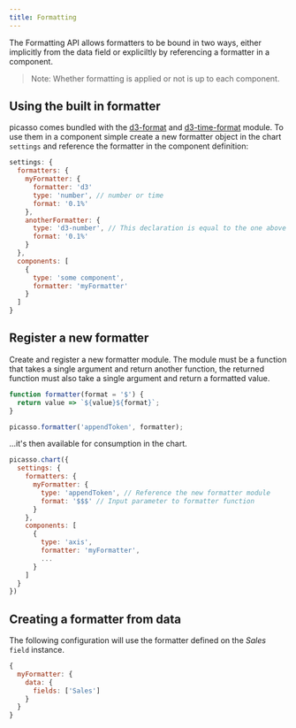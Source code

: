 ```yaml
---
title: Formatting
---
```


The Formatting API allows formatters to be bound in two ways, either implicitly from the data field or expliciltly by referencing a formatter in a component.

> Note: Whether formatting is applied or not is up to each component.

## Using the built in formatter

picasso comes bundled with the [d3-format](https://github.com/d3/d3-format) and [d3-time-format](https://github.com/d3/d3-time-format) module. To use them in a component simple create a new formatter object in the chart `settings` and reference the formatter in the component definition:

```js
settings: {
  formatters: {
    myFormatter: {
      formatter: 'd3'
      type: 'number', // number or time
      format: '0.1%'
    },
    anotherFormatter: {
      type: 'd3-number', // This declaration is equal to the one above
      format: '0.1%'
    }
  },
  components: [
    {
      type: 'some component',
      formatter: 'myFormatter'
    }
  ]
}
```

## Register a new formatter

Create and register a new formatter module. The module must be a function that takes a single argument and return another function, the returned function must also take a single argument and return a formatted value.

```js
function formatter(format = '$') {
  return value => `${value}${format}`;
}

picasso.formatter('appendToken', formatter);
```

...it's then available for consumption in the chart.

```js
picasso.chart({
  settings: {
    formatters: {
      myFormatter: {
        type: 'appendToken', // Reference the new formatter module
        format: '$$$' // Input parameter to formatter function
      }
    },
    components: [
      {
        type: 'axis',
        formatter: 'myFormatter',
        ...
      }
    ]
  }
})
```

## Creating a formatter from data

The following configuration will use the formatter defined on the _Sales_ `field` instance.

```js
{
  myFormatter: {
    data: {
      fields: ['Sales']
    }
  }
}
```